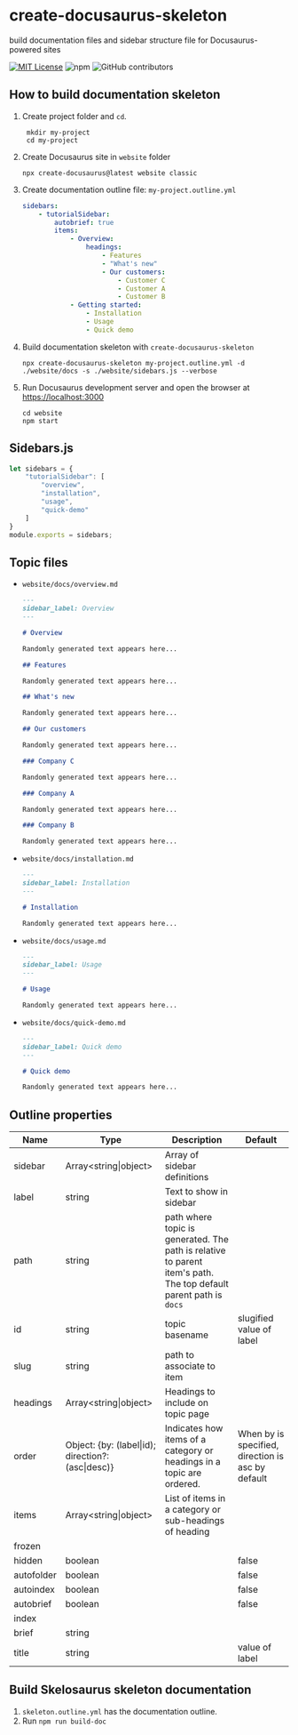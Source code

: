 # create-docusaurus-skeleton

build documentation files and sidebar structure file for Docusaurus-powered sites

[![MIT License](https://img.shields.io/badge/License-MIT-green.svg)](https://choosealicense.com/licenses/mit/) ![npm](https://img.shields.io/npm/v/create-docusaurus-skeleton?labelColor=green) ![GitHub contributors](https://img.shields.io/github/contributors/ioncakephper/codespaces-blank)

## How to build documentation skeleton

1. Create project folder and `cd`.

   ```shell
    mkdir my-project
    cd my-project
   ```

2. Create Docusaurus site in `website` folder

    ```shell
    npx create-docusaurus@latest website classic
    ```

3. Create documentation outline file: `my-project.outline.yml`

    ```yml
    sidebars:
        - tutorialSidebar:
            autobrief: true
            items:
                - Overview:
                    headings:
                        - Features
                        - "What's new"
                        - Our customers:
                            - Customer C
                            - Customer A
                            - Customer B
                - Getting started:
                    - Installation
                    - Usage
                    - Quick demo
    ```

4. Build documentation skeleton with `create-docusaurus-skeleton`

    ```shell
    npx create-docusaurus-skeleton my-project.outline.yml -d ./website/docs -s ./website/sidebars.js --verbose
    ```

5. Run Docusaurus development server and open the browser at <https://localhost:3000>

    ```shell
    cd website
    npm start
    ```

## Sidebars.js

```js
let sidebars = {
    "tutorialSidebar": [
        "overview",
        "installation",
        "usage",
        "quick-demo"
    ]
}
module.exports = sidebars;
```

## Topic files

* `website/docs/overview.md`

    ```md
    ---
    sidebar_label: Overview
    ---

    # Overview

    Randomly generated text appears here...

    ## Features

    Randomly generated text appears here...

    ## What's new

    Randomly generated text appears here...

    ## Our customers

    Randomly generated text appears here...

    ### Company C

    Randomly generated text appears here...

    ### Company A

    Randomly generated text appears here...

    ### Company B

    Randomly generated text appears here...

    ```

* `website/docs/installation.md`

    ```md
    ---
    sidebar_label: Installation
    ---

    # Installation

    Randomly generated text appears here...

    ```

* `website/docs/usage.md`

    ```md
    ---
    sidebar_label: Usage
    ---

    # Usage

    Randomly generated text appears here...

    ```

* `website/docs/quick-demo.md`

    ```md
    ---
    sidebar_label: Quick demo
    ---

    # Quick demo

    Randomly generated text appears here...

    ```

## Outline properties

| Name | Type | Description | Default
|------|------|-------------|--------
| sidebar | Array<string\|object> | Array of sidebar definitions |
| label | string | Text to show in sidebar |
| path  | string | path where topic is generated. The path is relative to parent item's path. The top default parent path is `docs`
| id | string | topic basename | slugified value of label
| slug | string | path to associate to item |
| headings | Array<string\|object> | Headings to include on topic page
| order | Object: {by: (label\|id); direction?: (asc\|desc)} | Indicates how items of a category or headings in a topic are ordered. | When by is specified, direction is asc by default
| items | Array<string\|object>| List of items in a category or sub-headings of heading
| frozen |||
| hidden | boolean | | false
| autofolder | boolean | | false
| autoindex | boolean | | false
| autobrief | boolean | | false
| index | | |
| brief | string | |
| title | string | | value of label

## Build Skelosaurus skeleton documentation

1. `skeleton.outline.yml` has the documentation outline.
2. Run `npm run build-doc`

